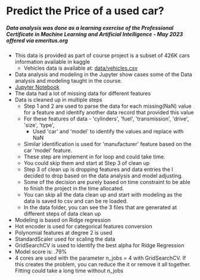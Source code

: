 # Predict the Price of a used car?

##### Data analysis was done as a learning exercise of the Professional Certificate in Machine Learning and Artificial Intelligence - May 2023 offered via emeritus.org 
* This data is provided as part of course project is a subset of 426K cars information available in kaggle
  *	Vehicles data is available at: [data/vehicles.csv](data/vehicles.csv)
*	Data analysis and modeling in the Jupyter show cases some of the Data analysis and modeling taught in the course. 
  * [Jupyter Notebook](auto-price-prediction.ipynb)
  *	The data had a lot of missing data for different features
  *	Data is cleaned up in multiple steps
    *	Step 1 and 2 are used to parse the data for each missing(NaN) value for a feature and identify another data record that provided this value
    *	For these features of data - 'cylinders', 'fuel', 'transmission', 'drive', 'size', 'type',
     	*	Used 'car' and 'model' to identify the values and replace with NaN
    *	Similar identification is used for 'manufacturer' feature based on the car 'model' feature.
    *	These step are implement in for loop and could take time.
    *	You could skip them and start at Step 3 of clean up
    *	Step 3 of clean up is dropping features and data entries the I decided to drop based on the data analysis and model adjusting.
    *	Some of the decision are purely based on time constraint to be able to finish the project in the time allocated.
    *	You can skip all the data clean up and start with modeling as the data is saved to csv and can be re loaded.
    *	In the data folder, you can see the 3 files that are generated at different steps of data clean up
*	Modeling is based on Ridge regression
  *	 Hot encoder is used for categorical features conversion
  *	 Polynomial features at degree 2 is used
  *	 StandardScaler used for scaling the data
  *  GridSearchCV is used to identify the best alpha for Ridge Regression 
  *	 Model score is: .79%
  *	 4 cores are used with the parameter n_jobs = 4 with GridSearchCV. If this creates the problem, you can reduce the it or remove it all together. Fitting could take a long time without n_jobs	 
